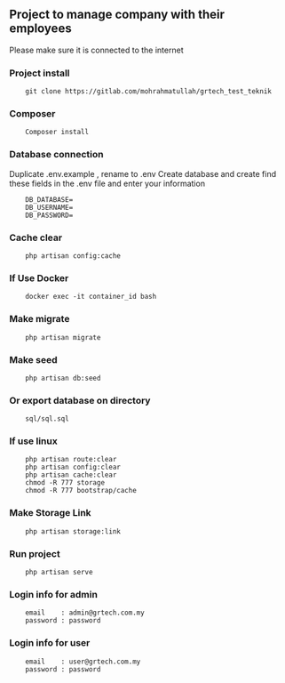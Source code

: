 ## Project to manage company with their employees
Please make sure it is connected to the internet

### Project install
		
		git clone https://gitlab.com/mohrahmatullah/grtech_test_teknik
		

### Composer
		Composer install

### Database connection
Duplicate .env.example , rename to .env
Create database and create find these fields in the .env file and enter your information

		
		DB_DATABASE=
		DB_USERNAME=
		DB_PASSWORD=
		

### Cache clear
		
		php artisan config:cache
		
### If Use Docker
		
		docker exec -it container_id bash

### Make migrate
		
		php artisan migrate
		

### Make seed
		
		php artisan db:seed
		

### Or export database on directory
		
		sql/sql.sql
		

### If use linux

		php artisan route:clear
		php artisan config:clear
		php artisan cache:clear
		chmod -R 777 storage
		chmod -R 777 bootstrap/cache

### Make Storage Link
		
		php artisan storage:link
		

### Run project
		
		php artisan serve
		  
### Login info for admin
		
		email    : admin@grtech.com.my
		password : password
		
### Login info for user
		
		email    : user@grtech.com.my
		password : password
		
